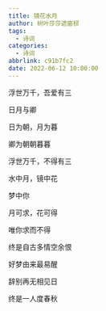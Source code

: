 ```yaml
---
title: 镜花水月
author: 树叶莎莎遮窗棂
tags:
  - 诗词
categories:
  - 诗词
abbrlink: c91b7fc2
date: 2022-06-12 10:00:00
---
```

浮世万千，吾爱有三

日月与卿

日为朝，月为暮

卿为朝朝暮暮

<!-- more -->

浮世万千，不得有三

水中月，镜中花

梦中你

月可求，花可得

唯你求而不得

终是自古多情空余恨

好梦由来最易醒

辞别再无相见日

终是一人度春秋